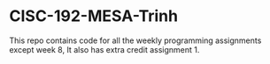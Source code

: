 # CISC-192-MESA-Trinh
This repo contains code for all the weekly programming assignments except week 8, It also has extra credit assignment 1.
